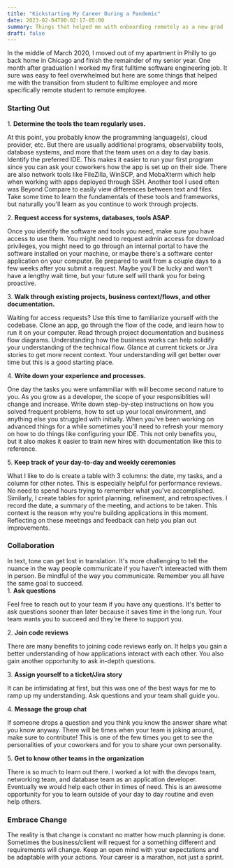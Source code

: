 ```yaml
---
title: "Kickstarting My Career During a Pandemic"
date: 2023-02-04T00:02:17-05:00
summary: Things that helped me with onboarding remotely as a new grad
draft: false
---
```

In the middle of March 2020, I moved out of my apartment in Philly to go back home in Chicago and finish the remainder of my senior year. One month after graduation I worked my first fulltime software engineering job. It sure was easy to feel overwhelmed but here are some things that helped me with the transition from student to fulltime employee and more specifically remote student to remote employee. 
<br />

<h3>Starting Out</h3>
1. <b>Determine the tools the team regularly uses.</b> 
<p class="indent"> At this point, you probably know the programming language(s), cloud provider, etc. But there are usually additional programs, observability tools, database systems, and more that the team uses on a day to day basis. Identify the preferred IDE. This makes it easier to run your first program since you can ask your coworkers how the app is set up on their side. There are also network tools like FileZilla, WinSCP, and MobaXterm which help when working with apps deployed through SSH. Another tool I used often was Beyond Compare to easily view differences between text and files. Take some time to learn the fundamentals of these tools and frameworks, but naturally you'll learn as you continue to work through projects. </p>
2. <b>Request access for systems, databases, tools ASAP</b>. <p class="indent"> Once you identify the software and tools you need, make sure you have access to use them. You might need to request admin access for download privileges, you might need to go through an internal portal to have the software installed on your machine, or maybe there's a software center application on your computer. Be prepared to wait from a couple days to a few weeks after you submit a request. Maybe you'll be lucky and won't have a lengthy wait time, but your future self will thank you for being proactive. </p>
3. <b>Walk through existing projects, business context/flows, and other documentation.</b> <p class="indent"> Waiting for access requests? Use this time to familiarize yourself with the codebase. Clone an app, go through the flow of the code, and learn how to run it on your computer. Read through project documentation and business flow diagrams. Understanding how the business works can help solidify your understanding of the technical flow. Glance at current tickets or Jira stories to get more recent context. Your understanding will get better over time but this is a good starting place. </p>
4. <b>Write down your experience and processes.</b> <p class="indent"> One day the tasks you were unfammiliar with will become second nature to you. As you grow as a developer, the scope of your responsiblities will change and increase. Write down step-by-step instructions on how you solved frequent problems, how to set up your local environment, and anything else you struggled with initially. When you've been working on advanced things for a while sometimes you'll need to refresh your memory on how to do things like configuring your IDE. This not only benefits you, but it also makes it easier to train new hires with documentation like this to reference. </p>
5. <b>Keep track of your day-to-day and weekly ceremonies</b> <p class="indent"> What I like to do is create a table with 3 columns: the date, my tasks, and a column for other notes. This is especially helpful for performance reviews. No need to spend hours trying to remember what you've accomplished. Similarly, I create tables for sprint planning, refinement, and retrospectives. I record the date, a summary of the meeting, and actions to be taken. This context is the reason why you're building applications in this moment. Reflecting on these meetings and feedback can help you plan out improvements. </p>

<h3>Collaboration</h3>
In text, tone can get lost in translation. It's more challenging to tell the nuance in the way people communicate if you haven't intereacted with them in person. Be mindful of the way you communicate. Remember you all have the same goal to succeed.<br />
1. <b>Ask questions</b> <p class="indent">Feel free to reach out to your team if you have any questions. It's better to ask questions sooner than later because it saves time in the long run. Your team wants you to succeed and they're there to support you.</p>
2. <b>Join code reviews</b> <p class="indent">There are many benefits to joining code reviews early on. It helps you gain a better understanding of how applications interact with each other. You also gain another opportunity to ask in-depth questions. </p>
3. <b>Assign yourself to a ticket/Jira story</b> <p class="indent">It can be intimidating at first, but this was one of the best ways for me to ramp up my understanding. Ask questions and your team shall guide you.</p>
4. <b>Message the group chat</b> <p class="indent">If someone drops a question and you think you know the answer share what you know anyway. There will be times when your team is joking around, make sure to contribute! This is one of the few times you get to see the personalities of your coworkers and for you to share your own personality. </p>
5. <b>Get to know other teams in the organization</b> <p class="indent"> There is so much to learn out there. I worked a lot with the devops team, networking team, and database team as an application developer. Eventually we would help each other in times of need. This is an awesome opportunity for you to learn outside of your day to day routine and even help others.</p>

<h3>Embrace Change</h3>
The reality is that change is constant no matter how much planning is done. Sometimes the business/client will request for a something different and requirements will change. Keep an open mind with your expectations and be adaptable with your actions. Your career is a marathon, not just a sprint.